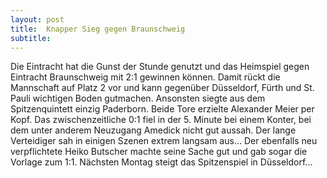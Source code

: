 ```yaml
---
layout: post
title:  Knapper Sieg gegen Braunschweig
subtitle:  
---
```


Die Eintracht hat die Gunst der Stunde genutzt und das Heimspiel gegen Eintracht Braunschweig mit 2:1 gewinnen können. Damit rückt die Mannschaft auf Platz 2 vor und kann gegenüber Düsseldorf, Fürth und St. Pauli wichtigen Boden gutmachen. Ansonsten siegte aus dem Spitzenquintett einzig Paderborn. Beide Tore erzielte Alexander Meier per Kopf. Das zwischenzeitliche 0:1 fiel in der 5. Minute bei einem Konter, bei dem unter anderem Neuzugang Amedick nicht gut aussah. Der lange Verteidiger sah in einigen Szenen extrem langsam aus... Der ebenfalls neu verpflichtete Heiko Butscher machte seine Sache gut und gab sogar die Vorlage zum 1:1. Nächsten Montag steigt das Spitzenspiel in Düsseldorf...


